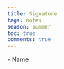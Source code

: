 ---title: Signaturetags: notesseason: summertoc: truecomments: true---
<div class="signature"> - Name </div>
